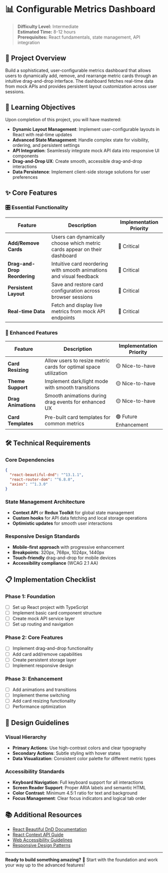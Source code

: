 # 📊 Configurable Metrics Dashboard

> **Difficulty Level:** Intermediate  
> **Estimated Time:** 8-12 hours  
> **Prerequisites:** React fundamentals, state management, API integration

## 🎯 Project Overview

Build a sophisticated, user-configurable metrics dashboard that allows users to dynamically add, remove, and rearrange metric cards through an intuitive drag-and-drop interface. The dashboard fetches real-time data from mock APIs and provides persistent layout customization across user sessions.

## 🚀 Learning Objectives

Upon completion of this project, you will have mastered:

- **Dynamic Layout Management**: Implement user-configurable layouts in React with real-time updates
- **Advanced State Management**: Handle complex state for visibility, ordering, and persistent settings
- **API Integration**: Seamlessly integrate mock API data into responsive UI components
- **Drag-and-Drop UX**: Create smooth, accessible drag-and-drop interactions
- **Data Persistence**: Implement client-side storage solutions for user preferences

## ✨ Core Features

### 🎛️ Essential Functionality

| Feature                      | Description                                                               | Implementation Priority |
| ---------------------------- | ------------------------------------------------------------------------- | ----------------------- |
| **Add/Remove Cards**         | Users can dynamically choose which metric cards appear on their dashboard | 🔴 Critical             |
| **Drag-and-Drop Reordering** | Intuitive card reordering with smooth animations and visual feedback      | 🔴 Critical             |
| **Persistent Layout**        | Save and restore card configuration across browser sessions               | 🔴 Critical             |
| **Real-time Data**           | Fetch and display live metrics from mock API endpoints                    | 🔴 Critical             |

### 🎨 Enhanced Features

| Feature             | Description                                                      | Implementation Priority |
| ------------------- | ---------------------------------------------------------------- | ----------------------- |
| **Card Resizing**   | Allow users to resize metric cards for optimal space utilization | 🟡 Nice-to-have         |
| **Theme Support**   | Implement dark/light mode with smooth transitions                | 🟡 Nice-to-have         |
| **Drag Animations** | Smooth animations during drag events for enhanced UX             | 🟡 Nice-to-have         |
| **Card Templates**  | Pre-built card templates for common metrics                      | 🟢 Future Enhancement   |

## 🛠️ Technical Requirements

### Core Dependencies

```json
{
  "react-beautiful-dnd": "^13.1.1",
  "react-router-dom": "^6.8.0",
  "axios": "^1.3.0"
}
```

### State Management Architecture

- **Context API** or **Redux Toolkit** for global state management
- **Custom hooks** for API data fetching and local storage operations
- **Optimistic updates** for smooth user interactions

### Responsive Design Standards

- **Mobile-first approach** with progressive enhancement
- **Breakpoints**: 320px, 768px, 1024px, 1440px
- **Touch-friendly** drag-and-drop for mobile devices
- **Accessibility compliance** (WCAG 2.1 AA)

## 📋 Implementation Checklist

### Phase 1: Foundation

- [ ] Set up React project with TypeScript
- [ ] Implement basic card component structure
- [ ] Create mock API service layer
- [ ] Set up routing and navigation

### Phase 2: Core Features

- [ ] Implement drag-and-drop functionality
- [ ] Add card add/remove capabilities
- [ ] Create persistent storage layer
- [ ] Implement responsive design

### Phase 3: Enhancement

- [ ] Add animations and transitions
- [ ] Implement theme switching
- [ ] Add card resizing functionality
- [ ] Performance optimization

## 🎨 Design Guidelines

### Visual Hierarchy

- **Primary Actions**: Use high-contrast colors and clear typography
- **Secondary Actions**: Subtle styling with hover states
- **Data Visualization**: Consistent color palette for different metric types

### Accessibility Standards

- **Keyboard Navigation**: Full keyboard support for all interactions
- **Screen Reader Support**: Proper ARIA labels and semantic HTML
- **Color Contrast**: Minimum 4.5:1 ratio for text and background
- **Focus Management**: Clear focus indicators and logical tab order

## 📚 Additional Resources

- [React Beautiful DnD Documentation](https://github.com/atlassian/react-beautiful-dnd)
- [React Context API Guide](https://reactjs.org/docs/context.html)
- [Web Accessibility Guidelines](https://www.w3.org/WAI/WCAG21/quickref/)
- [Responsive Design Patterns](https://web.dev/responsive-web-design-basics/)

---

**Ready to build something amazing?** 🚀 Start with the foundation and work your way up to the advanced features!
